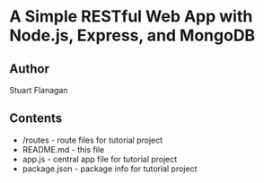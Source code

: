 # A Simple RESTful Web App with Node.js, Express, and MongoDB
## Author
Stuart Flanagan
## Contents
* /routes - route files for tutorial project
* README.md - this file
* app.js - central app file for tutorial project
* package.json - package info for tutorial project
